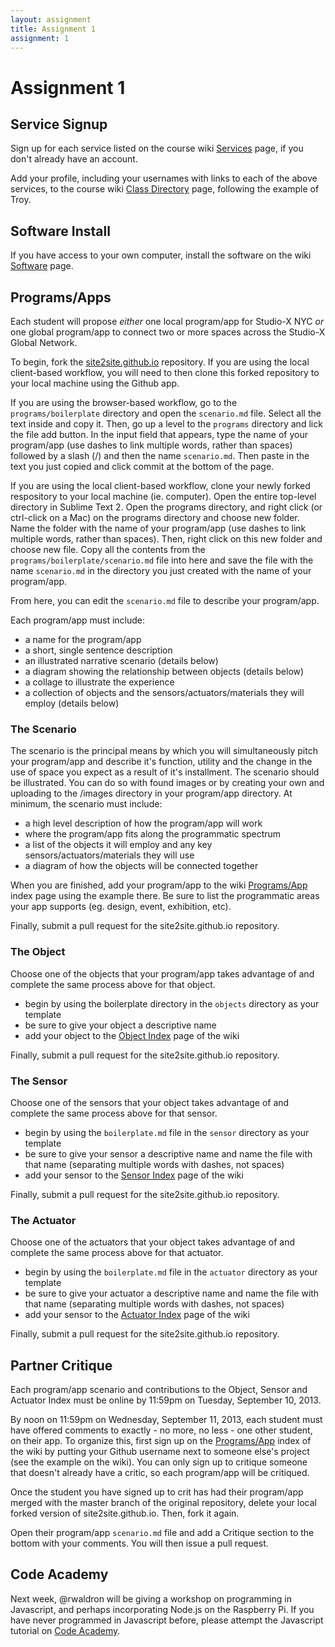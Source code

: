 ```yaml
---
layout: assignment
title: Assignment 1
assignment: 1
---
```

# Assignment 1

## Service Signup

Sign up for each service listed on the course wiki [Services](https://github.com/site2site/site2site.github.io/wiki/Services) page, if you don't already have an account.

Add your profile, including your usernames with links to each of the above services, to the course wiki [Class Directory](https://github.com/site2site/site2site.github.io/wiki/Class-Directory) page, following the example of Troy.


## Software Install

If you have access to your own computer, install the software on the wiki [Software](https://github.com/site2site/site2site.github.io/wiki/Software) page.


## Programs/Apps

Each student will propose _either_ one local program/app for Studio-X NYC _or_ one global program/app to connect two or more spaces across the Studio-X Global Network.

To begin, fork the [site2site.github.io](https://github.com/site2site/site2site.github.io) repository. If you are using the local client-based workflow, you will need to then clone this forked repository to your local machine using the Github app.

If you are using the browser-based workflow, go to the `programs/boilerplate` directory and open the `scenario.md` file. Select all the text inside and copy it. Then, go up a level to the `programs` directory and lick the file add button. In the input field that appears, type the name of your program/app (use dashes to link multiple words, rather than spaces) followed by a slash (/) and then the name `scenario.md`. Then paste in the text you just copied and click commit at the bottom of the page.

If you are using the local client-based workflow, clone your newly forked respository to your local machine (ie. computer). Open the entire top-level directory in Sublime Text 2. Open the programs directory, and right click (or ctrl-click on a Mac) on the programs directory and choose new folder. Name the folder with the name of your program/app (use dashes to link multiple words, rather than spaces). Then, right click on this new folder and choose new file. Copy all the contents from the `programs/boilerplate/scenario.md` file into here and save the file with the name `scenario.md` in the directory you just created with the name of your program/app.

From here, you can edit the `scenario.md` file to describe your program/app.

Each program/app must include:

*	a name for the program/app
*	a short, single sentence description
*	an illustrated narrative scenario (details below)
*	a diagram showing the relationship between objects (details below)
*	a collage to illustrate the experience
*	a collection of objects and the sensors/actuators/materials they will employ (details below)


### The Scenario

The scenario is the principal means by which you will simultaneously pitch your program/app and describe it's function, utility and the change in the use of space you expect as a result of it's installment. The scenario should be illustrated. You can do so with found images or by creating your own and uploading to the /images directory in your program/app directory. At minimum, the scenario must include:

*	a high level description of how the program/app will work
*	where the program/app fits along the programmatic spectrum
*	a list of the objects it will employ and any key sensors/actuators/materials they will use
*	a diagram of how the objects will be connected together

When you are finished, add your program/app to the wiki [Programs/App](https://github.com/site2site/site2site.github.io/wiki/Programs-Apps) index page using the example there. Be sure to list the programmatic areas your app supports (eg. design, event, exhibition, etc).

Finally, submit a pull request for the site2site.github.io repository.



### The Object

Choose one of the objects that your program/app takes advantage of and complete the same process above for that object.

*	begin by using the boilerplate directory in the `objects` directory as your template
*	be sure to give your object a descriptive name
*	add your object to the [Object Index](https://github.com/site2site/site2site.github.io/wiki/Object-Index) page of the wiki

Finally, submit a pull request for the site2site.github.io repository.



### The Sensor

Choose one of the sensors that your object takes advantage of and complete the same process above for that sensor.

*	begin by using the `boilerplate.md` file in the `sensor` directory as your template
*	be sure to give your sensor a descriptive name and name the file with that name (separating multiple words with dashes, not spaces)
*	add your sensor to the [Sensor Index](https://github.com/site2site/site2site.github.io/wiki/Sensor-Index) page of the wiki

Finally, submit a pull request for the site2site.github.io repository.


### The Actuator

Choose one of the actuators that your object takes advantage of and complete the same process above for that actuator.

*	begin by using the `boilerplate.md` file in the `actuator` directory as your template
*	be sure to give your actuator a descriptive name and name the file with that name (separating multiple words with dashes, not spaces)
*	add your sensor to the [Actuator Index](https://github.com/site2site/site2site.github.io/wiki/Actuator-Index) page of the wiki

Finally, submit a pull request for the site2site.github.io repository.



## Partner Critique

Each program/app scenario and contributions to the Object, Sensor and Actuator Index must be online by 11:59pm on Tuesday, September 10, 2013.

By noon on 11:59pm on Wednesday, September 11, 2013, each student must have offered comments to exactly - no more, no less - one other student, on their app. To organize this, first sign up on the [Programs/App](https://github.com/site2site/site2site.github.io/wiki/Programs-Apps) index of the wiki by putting your Github username next to someone else's project (see the example on the wiki). You can only sign up to critique someone that doesn't already have a critic, so each program/app will be critiqued.

Once the student you have signed up to crit has had their program/app merged with the master branch of the original repository, delete your local forked version of site2site.github.io. Then, fork it again.

Open their program/app `scenario.md` file and add a Critique section to the bottom with your comments. You will then issue a pull request.


## Code Academy

Next week, @rwaldron will be giving a workshop on programming in Javascript, and perhaps incorporating Node.js on the Raspberry Pi. If you have never programmed in Javascript before, please attempt the Javascript tutorial on [Code Academy](http://www.codecademy.com/learn).

